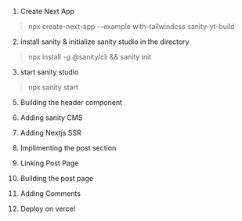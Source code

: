 1. Create Next App

> npx create-next-app --example with-tailwindcss sanity-yt-build

2. install sanity & initialize sanity studio in the directory

> npx install -g @sanity/cli && sanity init

3. start sanity studio

> npx sanity start

5. Building the header component

6. Adding sanity CMS

7. Adding Nextjs SSR

8. Implimenting the post section

9. Linking Post Page

10. Building the post page

11. Adding Comments

12. Deploy on vercel
